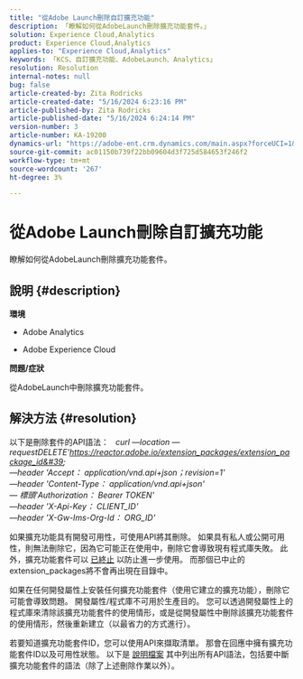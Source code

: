 ```yaml
---
title: "從Adobe Launch刪除自訂擴充功能"
description: 「瞭解如何從AdobeLaunch刪除擴充功能套件。」
solution: Experience Cloud,Analytics
product: Experience Cloud,Analytics
applies-to: "Experience Cloud,Analytics"
keywords: 「KCS、自訂擴充功能、AdobeLaunch、Analytics」
resolution: Resolution
internal-notes: null
bug: false
article-created-by: Zita Rodricks
article-created-date: "5/16/2024 6:23:16 PM"
article-published-by: Zita Rodricks
article-published-date: "5/16/2024 6:24:14 PM"
version-number: 3
article-number: KA-19200
dynamics-url: "https://adobe-ent.crm.dynamics.com/main.aspx?forceUCI=1&pagetype=entityrecord&etn=knowledgearticle&id=bd6aab56-b113-ef11-9f89-6045bd0298d4"
source-git-commit: ac01150b739f22bb09604d3f725d584653f246f2
workflow-type: tm+mt
source-wordcount: '267'
ht-degree: 3%

---
```


# 從Adobe Launch刪除自訂擴充功能


瞭解如何從AdobeLaunch刪除擴充功能套件。

## 說明 {#description}


<b>環境</b>

- Adobe Analytics

- Adobe Experience Cloud

<b>問題/症狀</b>

從AdobeLaunch中刪除擴充功能套件。


## 解決方法 {#resolution}


以下是刪除套件的API語法：
 
*curl —location —requestDELETE&#39;https://reactor.adobe.io/extension_packages/extension_package_id&#39; \
—header &#39;Accept： application/vnd.api+json；revision=1&#39; \
—header &#39;Content-Type： application/vnd.api+json&#39; \
 — 標頭&#39;Authorization： Bearer TOKEN&#39; \
—header &#39;X-Api-Key： CLIENT_ID&#39; \
—header &#39;X-Gw-Ims-Org-Id： ORG_ID&#39;*

如果擴充功能具有開發可用性，可使用API將其刪除。 如果具有私人或公開可用性，則無法刪除它，因為它可能正在使用中，刪除它會導致現有程式庫失敗。 此外，擴充功能套件可以 [已終止](https://experienceleague.adobe.com/docs/experience-platform/tags/api/endpoints/extension-packages.html?lang=en#discontinue) 以防止進一步使用。 而那個已中止的extension_packages將不會再出現在目錄中。

如果在任何開發屬性上安裝任何擴充功能套件（使用它建立的擴充功能），刪除它可能會導致問題。 開發屬性/程式庫不可用於生產目的。 您可以透過開發屬性上的程式庫來清除該擴充功能套件的使用情形，或是從開發屬性中刪除該擴充功能套件的使用情形，然後重新建立（以最省力的方式進行）。

若要知道擴充功能套件ID，您可以使用API來擷取清單。 那會在回應中擁有擴充功能套件ID以及可用性狀態。 以下是 [說明檔案](https://experienceleague.adobe.com/docs/experience-platform/tags/api/endpoints/extension-packages.html?lang=en#list) 其中列出所有API語法，包括要中斷擴充功能套件的語法（除了上述刪除作業以外）。
